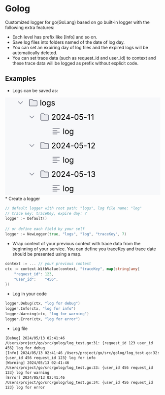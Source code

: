 # Golog
Customized logger for go(GoLang) based on go built-in logger with the following extra features:
* Each level has prefix like [Info] and so on.
* Save log files into folders named of the date of log day.
* You can set an expiring day of log files and the expired logs will be automatically deleted.
* You can set trace data (such as request_id and user_id) to context and these trace data will be logged as prefix without explicit code.  
## Examples
* Logs can be saved as:
<div align=left>
	<img src="./example.png"/>
</div>
* Create a logger

```go
// default logger with root path: "logs", log file name: "log"
// trace key: traceKey, expire day: 7
logger := Default()

// or define each field by your self
logger := NewLogger(true, "logs", "log", "traceKey", 7)
```
* Wrap context of your previous context with trace data from the beginning of your service. You can define you traceKey and trace date should be presented using a map.

```go
context := ... // your previous context
ctx := context.WithValue(context, "traceKey", map[string]any{
	"request_id": 123, 
	"user_id":    "456",
})
```
* Log in your code

```go
logger.Debug(ctx, "log for debug")
logger.Info(ctx, "log for info")
logger.Warning(ctx, "log for warning")
logger.Error(ctx, "log for error")
```
* Log file 
```
[Debug] 2024/05/13 02:41:46 /Users/project/go/src/golog/log_test.go:31: {request_id 123 user_id 456} log for debug
[Info] 2024/05/13 02:41:46 /Users/project/go/src/golog/log_test.go:32: {user_id 456 request_id 123} log for info
[Warning] 2024/05/13 02:41:46 /Users/project/go/src/golog/log_test.go:33: {user_id 456 request_id 123} log for warning
[Error] 2024/05/13 02:41:46 /Users/project/go/src/golog/log_test.go:34: {user_id 456 request_id 123} log for error
```